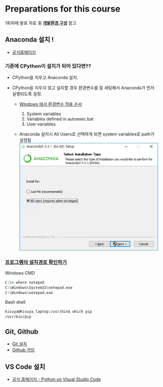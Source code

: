 # Preparations for this course
1회차때 발표 자료 중 **[개발환경 구성](https://github.com/kisuya/neuroimaging_python/tree/master/1st_intro#개발환경-구성)** 참고

## Anaconda 설치 !
* [공식홈페이지](https://docs.continuum.io/anaconda/install)

### **기존에 CPython이 설치가 되어 있다면??**
- CPython을 지우고 Anaconda 설치.
- CPython을 지우지 않고 설치할 경우 환경변수를 잘 세팅해서 Anaconda가 먼저 실행되도록 설정.

    * [Windows 에서 환경변수 적용 순서](https://stackoverflow.com/questions/4477660/what-is-the-difference-between-user-variables-and-system-variables)

        1. System variables
        2. Variables defined in autoexec.bat
        3. User variables

    * Anaconda 설치시 All Users로 선택하게 되면 system variables로 path가 설정됨
    ![Image of anaconda install](img/anaconda_install_all.PNG)


### [**프로그램의 설치경로 확인하기**](https://stackoverflow.com/questions/4002819/finding-the-path-of-the-program-that-will-execute-from-the-command-line-in-window)

Windows CMD
```cmd
C:\> where notepad
C:\Windows\System32\notepad.exe
C:\Windows\notepad.exe
```

Bash shell
```sh
kisuya@Kisuya_laptop:/usr/bin$ which pip
/usr/bin/pip
```


## Git, Github
- [Git 설치](https://git-scm.com/book/ko/v2/%EC%8B%9C%EC%9E%91%ED%95%98%EA%B8%B0-Git-%EC%84%A4%EC%B9%98)
- [Github 가입](https://github.com/)


## VS Code 설치
- [공식 홈페이지 - Python on Visual Studio Code](https://code.visualstudio.com/docs/languages/python)